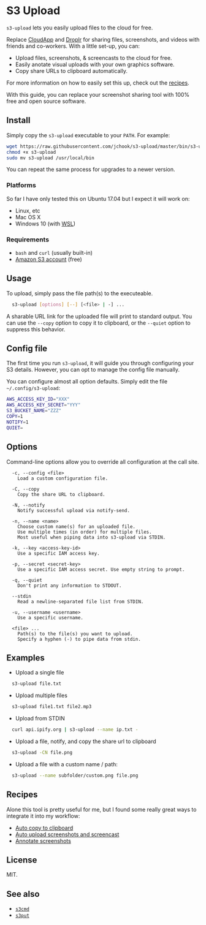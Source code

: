 # S3 Upload

`s3-upload` lets you easily upload files to the cloud for free.

Replace [CloudApp](https://www.getcloudapp.com/) and [Droplr](https://droplr.com/) for sharing files, screenshots, and videos with friends and co-workers. With a little set-up, you can:

- Upload files, screenshots, & screencasts to the cloud for free.
- Easily anotate visual uploads with your own graphics software.
- Copy share URLs to clipboard automatically.

For more information on how to easily set this up, check out the [recipes](#user-content-recipes).

With this guide, you can replace your screenshot sharing tool with 100% free and open source software.

## Install

Simply copy the `s3-upload` executable to your `PATH`. For example:

```sh
wget https://raw.githubusercontent.com/jchook/s3-upload/master/bin/s3-upload
chmod +x s3-upload
sudo mv s3-upload /usr/local/bin
```

You can repeat the same process for upgrades to a newer version.

### Platforms

So far I have only tested this on Ubuntu 17.04 but I expect it will work on:

- Linux, etc
- Mac OS X
- Windows 10 (with [WSL](https://docs.microsoft.com/en-us/windows/wsl/install-win10))

### Requirements

- `bash` and `curl` (usually built-in)
- [Amazon S3 account](https://aws.amazon.com/s3/) (free)

## Usage

To upload, simply pass the file path(s) to the executeable.


```sh
  s3-upload [options] [--] [<file> | -] ...
```

A sharable URL link for the uploaded file will print to standard output. You can use the `--copy` option to copy it to clipboard, or the `--quiet` option to suppress this behavior.

## Config file

The first time you run `s3-upload`, it will guide you through configuring your S3 details. However, you can opt to manage the config file manually.

You can configure almost all option defaults. Simply edit the file `~/.config/s3-upload`:

```sh
AWS_ACCESS_KEY_ID="XXX"
AWS_ACCESS_KEY_SECRET="YYY"
S3_BUCKET_NAME="ZZZ"
COPY=1
NOTIFY=1
QUIET=
```


## Options

Command-line options allow you to override all configuration at the call site.

```
  -c, --config <file>
    Load a custom configuration file.

  -C, --copy
    Copy the share URL to clipboard.

  -N, --notify
    Notify successful upload via notify-send.

  -n, --name <name>
    Choose custom name(s) for an uploaded file.
    Use multiple times (in order) for multiple files.
    Most useful when piping data into s3-upload via STDIN.

  -k, --key <access-key-id>
    Use a specific IAM access key.

  -p, --secret <secret-key>
    Use a specific IAM access secret. Use empty string to prompt.

  -q, --quiet
    Don't print any information to STDOUT.

  --stdin
    Read a newline-separated file list from STDIN.

  -u, --username <username>
    Use a specific username.

  <file> ...
    Path(s) to the file(s) you want to upload.
    Specify a hyphen (-) to pipe data from stdin.
```

## Examples

- Upload a single file
```sh
  s3-upload file.txt
```

- Upload multiple files
```sh
  s3-upload file1.txt file2.mp3
```

- Upload from STDIN
```sh
  curl api.ipify.org | s3-upload --name ip.txt -
```

- Upload a file, notify, and copy the share url to clipboard
```sh
  s3-upload -CN file.png
```

- Upload a file with a custom name / path:
```sh
  s3-upload --name subfolder/custom.png file.png
```


<a id="Recipes"></a>
## Recipes

Alone this tool is pretty useful for me, but I found some really great ways to integrate it into my workflow:

* [Auto copy to clipboard](docs/recipes/auto-copy-to-clipboard.md)
* [Auto upload screenshots and screencast](docs/recipes/auto-upload-screenshots.md)
* [Annotate screenshots](docs/recipes/annotate-screenshots.md)


## License

MIT.


## See also

- [`s3cmd`](https://s3tools.org/s3cmd)
- [`s3put`](https://manpages.debian.org/jessie/libnet-amazon-s3-tools-perl/s3put.1p.en.html)
